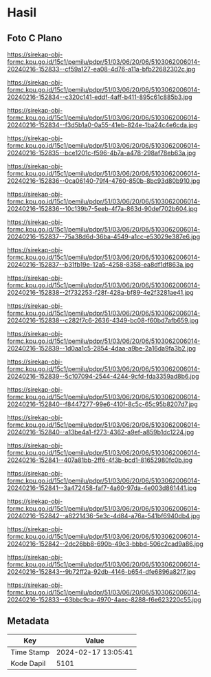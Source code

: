 # Hasil

## Foto C Plano

https://sirekap-obj-formc.kpu.go.id/15c1/pemilu/pdpr/51/03/06/20/06/5103062006014-20240216-152833--cf59a127-ea08-4d76-a11a-bfb22682302c.jpg

https://sirekap-obj-formc.kpu.go.id/15c1/pemilu/pdpr/51/03/06/20/06/5103062006014-20240216-152834--c320c141-eddf-4aff-b411-895c61c885b3.jpg

https://sirekap-obj-formc.kpu.go.id/15c1/pemilu/pdpr/51/03/06/20/06/5103062006014-20240216-152834--f3d5b1a0-0a55-41eb-824e-1ba24c4e6cda.jpg

https://sirekap-obj-formc.kpu.go.id/15c1/pemilu/pdpr/51/03/06/20/06/5103062006014-20240216-152835--bce1201c-f596-4b7a-a478-298af78eb63a.jpg

https://sirekap-obj-formc.kpu.go.id/15c1/pemilu/pdpr/51/03/06/20/06/5103062006014-20240216-152836--0ca06140-79f4-4760-850b-8bc93d80b910.jpg

https://sirekap-obj-formc.kpu.go.id/15c1/pemilu/pdpr/51/03/06/20/06/5103062006014-20240216-152836--10c139b7-5eeb-4f7a-863d-90def702b604.jpg

https://sirekap-obj-formc.kpu.go.id/15c1/pemilu/pdpr/51/03/06/20/06/5103062006014-20240216-152837--75a38d6d-36ba-4549-a1cc-e53029e387e6.jpg

https://sirekap-obj-formc.kpu.go.id/15c1/pemilu/pdpr/51/03/06/20/06/5103062006014-20240216-152837--b31fb19e-12a5-4258-8358-ea8df1df863a.jpg

https://sirekap-obj-formc.kpu.go.id/15c1/pemilu/pdpr/51/03/06/20/06/5103062006014-20240216-152838--2f732253-f28f-428a-bf89-4e2f3281ae41.jpg

https://sirekap-obj-formc.kpu.go.id/15c1/pemilu/pdpr/51/03/06/20/06/5103062006014-20240216-152838--c282f7c6-2636-4349-bc08-f60bd7afb659.jpg

https://sirekap-obj-formc.kpu.go.id/15c1/pemilu/pdpr/51/03/06/20/06/5103062006014-20240216-152839--1d0aa1c5-2854-4daa-a9be-2a16da9fa3b2.jpg

https://sirekap-obj-formc.kpu.go.id/15c1/pemilu/pdpr/51/03/06/20/06/5103062006014-20240216-152839--5c107094-2544-4244-9cfd-fda3359ad8b6.jpg

https://sirekap-obj-formc.kpu.go.id/15c1/pemilu/pdpr/51/03/06/20/06/5103062006014-20240216-152840--f8447277-99e6-410f-8c5c-65c95b8207d7.jpg

https://sirekap-obj-formc.kpu.go.id/15c1/pemilu/pdpr/51/03/06/20/06/5103062006014-20240216-152840--a13be4a1-f273-4362-a9ef-a859b1dc1224.jpg

https://sirekap-obj-formc.kpu.go.id/15c1/pemilu/pdpr/51/03/06/20/06/5103062006014-20240216-152841--407a81bb-2ff6-4f3b-bcd1-81652980fc0b.jpg

https://sirekap-obj-formc.kpu.go.id/15c1/pemilu/pdpr/51/03/06/20/06/5103062006014-20240216-152841--3a472458-faf7-4a60-97da-4e003d861441.jpg

https://sirekap-obj-formc.kpu.go.id/15c1/pemilu/pdpr/51/03/06/20/06/5103062006014-20240216-152842--a8221436-5e3c-4d84-a76a-541bf6940db4.jpg

https://sirekap-obj-formc.kpu.go.id/15c1/pemilu/pdpr/51/03/06/20/06/5103062006014-20240216-152842--2dc26bb8-690b-49c3-bbbd-506c2cad9a86.jpg

https://sirekap-obj-formc.kpu.go.id/15c1/pemilu/pdpr/51/03/06/20/06/5103062006014-20240216-152843--9b72ff2a-92db-4146-b654-dfe6896a82f7.jpg

https://sirekap-obj-formc.kpu.go.id/15c1/pemilu/pdpr/51/03/06/20/06/5103062006014-20240216-152833--63bbc9ca-4970-4aec-8288-f6e623220c55.jpg


## Metadata

| Key        | Value               |
| ---------- | ------------------- |
| Time Stamp | 2024-02-17 13:05:41 |
| Kode Dapil | 5101                |



